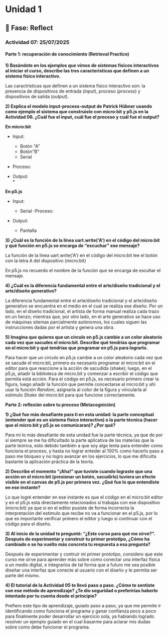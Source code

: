 # Unidad 1

## 🤔 Fase: Reflect

### Actividad 07: 25/07/2025

#### Parte 1: recuperación de conocimiento (Retrieval Practice)

**1) Basándote en los ejemplos que vimos de sistemas físicos interactivos al iniciar el curso, describe las tres características que definen a un sistema físico interactivo.**

  Las caractrísticas que definen a un sistema físico interactivo son: la presencia de dispositivos de entrada (*input*), proceso (*process*) y dispositivos de salida (*output*).
   
**2) Explica el modelo input-process-output de Patrick Hübner usando como ejemplo el sistema que construiste con micro:bit y p5.js en la Actividad 06. ¿Cuál fue el input, cuál fue el proceso y cuál fue el output?**

**En micro:bit**                  
- Input:                       
  * Botón "A"                    
  * Botón"B"
  * Serial
- Proceso:                     
  
- Output:                      
  *                               

**En p5.js**
- Input:
  * Serial
-Proceso:

- Output:
  * Pantalla

**3) ¿Cuál es la función de la línea uart.write('A') en el código del micro:bit y qué función en p5.js se encarga de “escuchar” ese mensaje?**

  La función de la línea uart.write('A') en el código del micro:bit lee el botón con la letra A del dispositivo (micro:bit)

  En p5.js no recuerdo el nombre de la función que se encarga de escuhar el mensaje.
   
**4) ¿Cuál es la diferencia fundamental entre el arte/diseño tradicional y el arte/diseño generativo?**

  La diferencia fundamental entre el arte/diseño tradicional y el arte/diseño generativo se encuentra en el medio en el cual se realiza ese diseño. Por un lado, en el diseño tradicional, el artista de forma manual realiza cada trazo en un lienzo; mientras que, por otro lado, en el arte generativo se hace uso de máquinas        sitemas parcialmente autónomos, los cuales siguen las instrucciones dadas por el artista y genera una obra.

**5) Imagina que quieres que un círculo en p5.js cambie a un color aleatorio cada vez que sacudes el micro:bit. Describe qué tendrías que programar en el micro:bit y qué tendrías que programar en p5.js para lograrlo.**

  Para hacer que un circulo en p5.js cambie a un color aleatorio cada vez que se sacude el micro:bit, primero es necesario programar el micro:bit en el editor para  que reaccione a la acción de sacudida (shake); luego, en el p5.js, añadir la biblioteca de micro.bit y comenzar a escribir el código que permita está acción. Para el código en p5.js, es necesario primero crear la figura, luego añadir la función que permite concectarse al micro:bit y ahí usar la función *Random*, asignarla al color de la figura y vincularla al estimulo *Shake* del micro:bit para que funcione correctamente.

**Parte 2: reflexión sobre tu proceso (Metacognición)**

**1) ¿Qué fue más desafiante para ti en esta unidad: la parte conceptual (entender qué es un sistema físico interactivo) o la parte técnica (hacer que el micro:bit y p5.js se comunicaran)? ¿Por qué?**

  Para mi lo más desafiante de esta unidad fue la parte técnica, ya que de por sí siempre se me ha dificultado la parte aplicativa de las materias que la parte teórica, esto debido también a que soy algo lenta para entender como funciona el proceso, y hasta no lograr enteder al 100% como hacerlo paso a paso me bloqueo y no logro avanzar en los ejercicios, lo que me dificulta bastante la aplicación práctica de la teoría.

**2) Describe el momento “¡Aha!” que tuviste cuando lograste que una acción en el micro:bit (presionar un botón, sacudirlo) tuviera un efecto visible en el canvas de p5.js por primera vez. ¿Qué fue lo que entendiste en ese instante?**

  Lo que logré entender en ese instante es que el código en el micro:bit editor y en el p5.js esta directamente relacionados si trabajas con ese dispositivo (micro:bit) ya que si en el editor pusiste de forma incorrecta la interpretación del estímulo que recibe no va a funcionar en el p5.js, por lo que es importante verificar primero el editor y luego si continuar con el código para el diseño.

**3) Al inicio de la unidad te pregunté: “¿Este curso para qué me sirve?”. Después de experimentar y construir tu primer prototipo, ¿Cómo ha cambiado o se ha vuelto más concreta tu respuesta a esa pregunta?**

  Después de experimentar y contruir mi primer prototipo, considero que este curso me sirve para aprender más sobre como conectar una interfaz física a un medio digital, e integrarlos de tal forma que a futuro me sea posible diseñar una interfaz que conecte al usuario con el diseño y le permita ser parte del mismo.

**4) El tutorial de la Actividad 05 te llevó paso a paso. ¿Cómo te sentiste con ese método de aprendizaje? ¿Te dio seguridad o preferirías haberlo intentado por tu cuenta desde el principio?**

  Prefiero este tipo de aprendizaje, guiado paso a paso, ya que me permite ir identificando como funciona el programa y ganar confianza poco a poco para finalmente poder desarrollar un ejercicio sola, ya habiando logrado resolver un ejemplo guiado en el cual basarme para aclarar mis dudas sobre como debe funcionar el programa.


